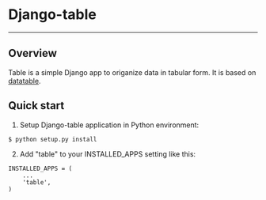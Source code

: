 # Django-table

_____________________________________________________________________

## Overview
Table is a simple Django app to origanize data in tabular form.
It is based on [datatable](http://datatables.net).

## Quick start
1. Setup Django-table application in Python environment:

<p><code>$ python setup.py install</code></p>

2. Add "table" to your INSTALLED_APPS setting like this:

<p><code>INSTALLED_APPS = (  
    ...  
    'table',  
)</code></p>

